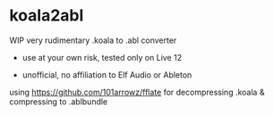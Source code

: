 # koala2abl
WIP very rudimentary .koala to .abl converter

- use at your own risk, tested only on Live 12

- unofficial, no affiliation to Elf Audio or Ableton

using https://github.com/101arrowz/fflate for decompressing .koala & compressing to .ablbundle
